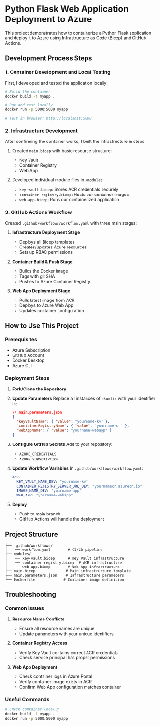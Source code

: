 # Python Flask Web Application Deployment to Azure

This project demonstrates how to containerize a Python Flask application and deploy it to Azure using Infrastructure as Code (Bicep) and GitHub Actions.

## Development Process Steps

### 1. Container Development and Local Testing

First, I developed and tested the application locally:

```bash
# Build the container
docker build -t myapp .

# Run and test locally
docker run -p 5000:5000 myapp

# Test in browser: http://localhost:5000
```

### 2. Infrastructure Development

After confirming the container works, I built the infrastructure in steps:

1. Created `main.bicep` with basic resource structure:

   - Key Vault
   - Container Registry
   - Web App

2. Developed individual module files in `/modules`:
   - `key-vault.bicep`: Stores ACR credentials securely
   - `container-registry.bicep`: Hosts our container images
   - `web-app.bicep`: Runs our containerized application

### 3. GitHub Actions Workflow

Created `.github/workflows/workflow.yaml` with three main stages:

1. **Infrastructure Deployment Stage**

   - Deploys all Bicep templates
   - Creates/updates Azure resources
   - Sets up RBAC permissions

2. **Container Build & Push Stage**

   - Builds the Docker image
   - Tags with git SHA
   - Pushes to Azure Container Registry

3. **Web App Deployment Stage**
   - Pulls latest image from ACR
   - Deploys to Azure Web App
   - Updates container configuration

## How to Use This Project

### Prerequisites

- Azure Subscription
- GitHub Account
- Docker Desktop
- Azure CLI

### Deployment Steps

1. **Fork/Clone the Repository**

2. **Update Parameters**
   Replace all instances of `dkumlin` with your identifier in:

   ```json
   // main.parameters.json
   {
     "keyVaultName": { "value": "yourname-kv" },
     "containerRegistryName": { "value": "yourname-cr" },
     "webAppName": { "value": "yourname-webapp" }
   }
   ```

3. **Configure GitHub Secrets**
   Add to your repository:

   - `AZURE_CREDENTIALS`
   - `AZURE_SUBSCRIPTION`

4. **Update Workflow Variables**
   In `.github/workflows/workflow.yaml`:

   ```yaml
   env:
     KEY_VAULT_NAME_DEV: "yourname-kv"
     CONTAINER_REGISTRY_SERVER_URL_DEV: "yournamecr.azurecr.io"
     IMAGE_NAME_DEV: "yourname-app"
     WEB_APP: "yourname-webapp"
   ```

5. **Deploy**
   - Push to main branch
   - GitHub Actions will handle the deployment

## Project Structure

```
├── .github/workflows/
│   └── workflow.yaml        # CI/CD pipeline
├── modules/
│   ├── key-vault.bicep      # Key Vault infrastructure
│   ├── container-registry.bicep  # ACR infrastructure
│   └── web-app.bicep        # Web App infrastructure
├── main.bicep              # Main infrastructure template
├── main.parameters.json    # Infrastructure parameters
└── Dockerfile             # Container image definition
```

## Troubleshooting

### Common Issues

1. **Resource Name Conflicts**

   - Ensure all resource names are unique
   - Update parameters with your unique identifiers

2. **Container Registry Access**

   - Verify Key Vault contains correct ACR credentials
   - Check service principal has proper permissions

3. **Web App Deployment**
   - Check container logs in Azure Portal
   - Verify container image exists in ACR
   - Confirm Web App configuration matches container

### Useful Commands

```bash
# Check container locally
docker build -t myapp .
docker run -p 5000:5000 myapp

```
